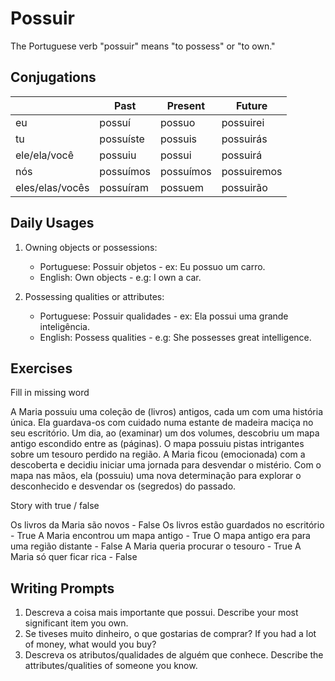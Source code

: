 # Possuir

The Portuguese verb "possuir" means "to possess" or "to own."

## Conjugations

|                 | Past      | Present   | Future      |
| --------------- | --------- | --------- | ----------- |
| eu              | possuí    | possuo    | possuirei   |
| tu              | possuíste | possuis   | possuirás   |
| ele/ela/você    | possuiu   | possui    | possuirá    |
| nós             | possuímos | possuímos | possuiremos |
| eles/elas/vocês | possuíram | possuem   | possuirão   |

## Daily Usages

1. Owning objects or possessions:

   - Portuguese: Possuir objetos - ex: Eu possuo um carro.
   - English: Own objects - e.g: I own a car.

2. Possessing qualities or attributes:

   - Portuguese: Possuir qualidades - ex: Ela possui uma grande inteligência.
   - English: Possess qualities - e.g: She possesses great intelligence.

## Exercises

Fill in missing word

A Maria possuiu uma coleção de (livros) antigos, cada um com uma história única. Ela guardava-os com cuidado numa estante de madeira maciça no seu escritório. Um dia, ao (examinar) um dos volumes, descobriu um mapa antigo escondido entre as (páginas). O mapa possuiu pistas intrigantes sobre um tesouro perdido na região. A Maria ficou (emocionada) com a descoberta e decidiu iniciar uma jornada para desvendar o mistério. Com o mapa nas mãos, ela (possuiu) uma nova determinação para explorar o desconhecido e desvendar os (segredos) do passado.

Story with true / false

Os livros da Maria são novos - False
Os livros estão guardados no escritório - True
A Maria encontrou um mapa antigo - True
O mapa antigo era para uma região distante - False
A Maria queria procurar o tesouro - True
A Maria só quer ficar rica - False

## Writing Prompts

1. Descreva a coisa mais importante que possui. Describe your most significant item you own.
2. Se tiveses muito dinheiro, o que gostarias de comprar? If you had a lot of money, what would you buy?
3. Descreva os atributos/qualidades de alguém que conhece. Describe the attributes/qualities of someone you know.
